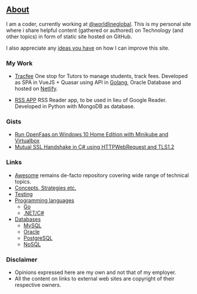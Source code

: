 ## [About](https://in.linkedin.com/in/sachinsunkle)
I am a coder, currently working at [@worldlineglobal](https://twitter.com/WorldlineGlobal). This is my personal site where i share helpful content (gathered or authored) on Technology (and other topics) in form of static site hosted on GitHub. 

I also appreciate any [ideas you have](https://github.com/sachinsu/sachinsu.github.io/issues/new) on how I can improve this site.

### My Work

- [Tracfee](https://tracfee.com) One stop for Tutors to manage students, track fees. Developed as SPA in VueJS + Quasar using API in [Golang](https://golang.org), Oracle Database and hosted on [Netlify](https://netlify.com).

- [RSS APP](https://github.com/sachinsu/rssapp) RSS Reader app, to be used in lieu of Google Reader. Developed in Python with MongoDB as database.

### Gists

- [Run OpenFaas on Windows 10 Home Edition with Minikube and Virtualbox](https://gist.github.com/sachinsu/1785ac68221d093559623dd0716696c1)
- [Mutual SSL Handshake in C# using HTTPWebRequest and TLS1.2](https://gist.github.com/sachinsu/3efcc7f6eb0cc215d5edbc20fc2e48a1)

### Links

- [Awesome](http://awesome.re/) remains de-facto repository covering wide range of technical topics.
- [Concepts, Strategies etc.](docs/programming/programming.md)
- [Testing](docs/programming/testing/testing.md)
- [Programming languages](docs/programming-languages/programming-languages.md)
  - [Go](docs/programming-languages/go/go.md)
  - [.NET/C#](docs/programming-languages/dotnet/dotnet.md)
- [Databases](docs/databases/database.md)
  - [MySQL](docs/databases/mysql/mysql.md)
  - [Oracle](docs/databases/oracle/oracle.md)
  - [PostgreSQL](docs/databases/postgresql/postgresql.md)
  - [NoSQL](docs/databases/nosql/nosql.md)

### Disclaimer

- Opinions expressed here are my own and not that of my employer. 
- All the content on links to external web sites are copyright of their respective owners.